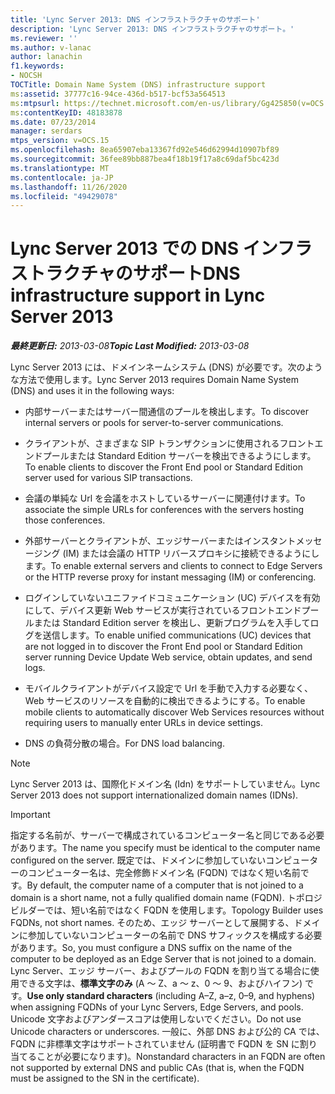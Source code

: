 ```yaml
---
title: 'Lync Server 2013: DNS インフラストラクチャのサポート'
description: 'Lync Server 2013: DNS インフラストラクチャのサポート。'
ms.reviewer: ''
ms.author: v-lanac
author: lanachin
f1.keywords:
- NOCSH
TOCTitle: Domain Name System (DNS) infrastructure support
ms:assetid: 37777c16-94ce-436d-b517-bcf53a564513
ms:mtpsurl: https://technet.microsoft.com/en-us/library/Gg425850(v=OCS.15)
ms:contentKeyID: 48183878
ms.date: 07/23/2014
manager: serdars
mtps_version: v=OCS.15
ms.openlocfilehash: 8ea65907eba13367fd92e546d62994d10907bf89
ms.sourcegitcommit: 36fee89bb887bea4f18b19f17a8c69daf5bc423d
ms.translationtype: MT
ms.contentlocale: ja-JP
ms.lasthandoff: 11/26/2020
ms.locfileid: "49429078"
---
```

# <a name="dns-infrastructure-support-in-lync-server-2013"></a><span data-ttu-id="92f86-103">Lync Server 2013 での DNS インフラストラクチャのサポート</span><span class="sxs-lookup"><span data-stu-id="92f86-103">DNS infrastructure support in Lync Server 2013</span></span>

<div data-xmlns="http://www.w3.org/1999/xhtml">

<div class="topic" data-xmlns="http://www.w3.org/1999/xhtml" data-msxsl="urn:schemas-microsoft-com:xslt" data-cs="https://msdn.microsoft.com/">

<div data-asp="https://msdn2.microsoft.com/asp">



</div>

<div id="mainSection">

<div id="mainBody"><span data-ttu-id="92f86-104">

<span> </span></span><span class="sxs-lookup"><span data-stu-id="92f86-104">

<span> </span></span></span>

<span data-ttu-id="92f86-105">_**最終更新日:** 2013-03-08_</span><span class="sxs-lookup"><span data-stu-id="92f86-105">_**Topic Last Modified:** 2013-03-08_</span></span>

<span data-ttu-id="92f86-106">Lync Server 2013 には、ドメインネームシステム (DNS) が必要です。次のような方法で使用します。</span><span class="sxs-lookup"><span data-stu-id="92f86-106">Lync Server 2013 requires Domain Name System (DNS) and uses it in the following ways:</span></span>

  - <span data-ttu-id="92f86-107">内部サーバーまたはサーバー間通信のプールを検出します。</span><span class="sxs-lookup"><span data-stu-id="92f86-107">To discover internal servers or pools for server-to-server communications.</span></span>

  - <span data-ttu-id="92f86-108">クライアントが、さまざまな SIP トランザクションに使用されるフロントエンドプールまたは Standard Edition サーバーを検出できるようにします。</span><span class="sxs-lookup"><span data-stu-id="92f86-108">To enable clients to discover the Front End pool or Standard Edition server used for various SIP transactions.</span></span>

  - <span data-ttu-id="92f86-109">会議の単純な Url を会議をホストしているサーバーに関連付けます。</span><span class="sxs-lookup"><span data-stu-id="92f86-109">To associate the simple URLs for conferences with the servers hosting those conferences.</span></span>

  - <span data-ttu-id="92f86-110">外部サーバーとクライアントが、エッジサーバーまたはインスタントメッセージング (IM) または会議の HTTP リバースプロキシに接続できるようにします。</span><span class="sxs-lookup"><span data-stu-id="92f86-110">To enable external servers and clients to connect to Edge Servers or the HTTP reverse proxy for instant messaging (IM) or conferencing.</span></span>

  - <span data-ttu-id="92f86-111">ログインしていないユニファイドコミュニケーション (UC) デバイスを有効にして、デバイス更新 Web サービスが実行されているフロントエンドプールまたは Standard Edition server を検出し、更新プログラムを入手してログを送信します。</span><span class="sxs-lookup"><span data-stu-id="92f86-111">To enable unified communications (UC) devices that are not logged in to discover the Front End pool or Standard Edition server running Device Update Web service, obtain updates, and send logs.</span></span>

  - <span data-ttu-id="92f86-112">モバイルクライアントがデバイス設定で Url を手動で入力する必要なく、Web サービスのリソースを自動的に検出できるようにする。</span><span class="sxs-lookup"><span data-stu-id="92f86-112">To enable mobile clients to automatically discover Web Services resources without requiring users to manually enter URLs in device settings.</span></span>

  - <span data-ttu-id="92f86-113">DNS の負荷分散の場合。</span><span class="sxs-lookup"><span data-stu-id="92f86-113">For DNS load balancing.</span></span>

<div>


> [!NOTE]  
> <span data-ttu-id="92f86-114">Lync Server 2013 は、国際化ドメイン名 (Idn) をサポートしていません。</span><span class="sxs-lookup"><span data-stu-id="92f86-114">Lync Server 2013 does not support internationalized domain names (IDNs).</span></span>



</div>

<div>


> [!IMPORTANT]  
> <span data-ttu-id="92f86-115">指定する名前が、サーバーで構成されているコンピューター名と同じである必要があります。</span><span class="sxs-lookup"><span data-stu-id="92f86-115">The name you specify must be identical to the computer name configured on the server.</span></span> <span data-ttu-id="92f86-116">既定では、ドメインに参加していないコンピューターのコンピューター名は、完全修飾ドメイン名 (FQDN) ではなく短い名前です。</span><span class="sxs-lookup"><span data-stu-id="92f86-116">By default, the computer name of a computer that is not joined to a domain is a short name, not a fully qualified domain name (FQDN).</span></span> <span data-ttu-id="92f86-117">トポロジ ビルダーでは、短い名前ではなく FQDN を使用します。</span><span class="sxs-lookup"><span data-stu-id="92f86-117">Topology Builder uses FQDNs, not short names.</span></span> <span data-ttu-id="92f86-118">そのため、エッジ サーバーとして展開する、ドメインに参加していないコンピューターの名前で DNS サフィックスを構成する必要があります。</span><span class="sxs-lookup"><span data-stu-id="92f86-118">So, you must configure a DNS suffix on the name of the computer to be deployed as an Edge Server that is not joined to a domain.</span></span> <span data-ttu-id="92f86-119">Lync Server、エッジ サーバー、およびプールの FQDN を割り当てる場合に使用できる文字は、<STRONG>標準文字のみ</STRONG> (A ～ Z、a ～ z、0 ～ 9、およびハイフン) です。</span><span class="sxs-lookup"><span data-stu-id="92f86-119"><STRONG>Use only standard characters</STRONG> (including A–Z, a–z, 0–9, and hyphens) when assigning FQDNs of your Lync Servers, Edge Servers, and pools.</span></span> <span data-ttu-id="92f86-120">Unicode 文字およびアンダースコアは使用しないでください。</span><span class="sxs-lookup"><span data-stu-id="92f86-120">Do not use Unicode characters or underscores.</span></span> <span data-ttu-id="92f86-121">一般に、外部 DNS および公的 CA では、FQDN に非標準文字はサポートされていません (証明書で FQDN を SN に割り当てることが必要になります)。</span><span class="sxs-lookup"><span data-stu-id="92f86-121">Nonstandard characters in an FQDN are often not supported by external DNS and public CAs (that is, when the FQDN must be assigned to the SN in the certificate).</span></span>



<span data-ttu-id="92f86-122"></div>

</div>

<span> </span>

</div>

</div>

</span><span class="sxs-lookup"><span data-stu-id="92f86-122"></div>

</div>

<span> </span>

</div>

</div>

</span></span></div>

